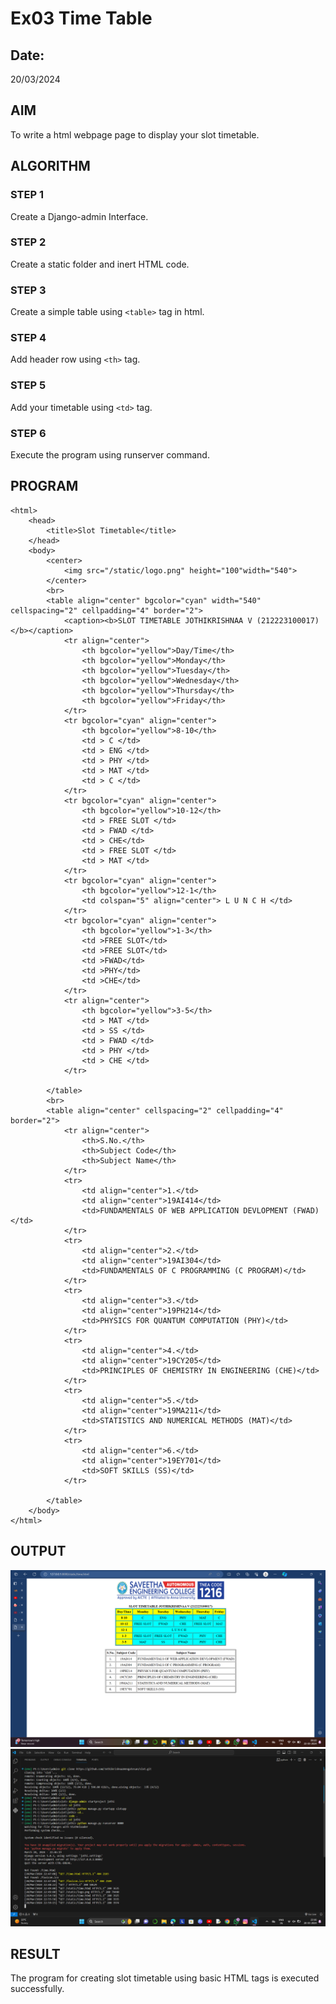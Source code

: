 # Ex03 Time Table
## Date:
20/03/2024
## AIM
To write a html webpage page to display your slot timetable.

## ALGORITHM
### STEP 1
Create a Django-admin Interface.

### STEP 2
Create a static folder and inert HTML code.

### STEP 3
Create a simple table using ```<table>``` tag in html.

### STEP 4
Add header row using ```<th>``` tag.

### STEP 5
Add your timetable using ```<td>``` tag.

### STEP 6
Execute the program using runserver command.

## PROGRAM
~~~
<html>
    <head>
        <title>Slot Timetable</title>
    </head>
    <body>
        <center>
            <img src="/static/logo.png" height="100"width="540">
        </center>
        <br>
        <table align="center" bgcolor="cyan" width="540" cellspacing="2" cellpadding="4" border="2">
            <caption><b>SLOT TIMETABLE JOTHIKRISHNAA V (212223100017)</b></caption>
            <tr align="center">
                <th bgcolor="yellow">Day/Time</th>
                <th bgcolor="yellow">Monday</th>
                <th bgcolor="yellow">Tuesday</th>
                <th bgcolor="yellow">Wednesday</th>
                <th bgcolor="yellow">Thursday</th>
                <th bgcolor="yellow">Friday</th>
            </tr>
            <tr bgcolor="cyan" align="center">
                <th bgcolor="yellow">8-10</th>
                <td > C </td>
                <td > ENG </td>
                <td > PHY </td>
                <td > MAT </td>
                <td > C </td>
            </tr>
            <tr bgcolor="cyan" align="center">
                <th bgcolor="yellow">10-12</th>
                <td > FREE SLOT </td>
                <td > FWAD </td>
                <td > CHE</td>
                <td > FREE SLOT </td>
                <td > MAT </td>
            </tr>
            <tr bgcolor="cyan" align="center">
                <th bgcolor="yellow">12-1</th>
                <td colspan="5" align="center"> L U N C H </td>
            </tr>
            <tr bgcolor="cyan" align="center">
                <th bgcolor="yellow">1-3</th>
                <td >FREE SLOT</td>
                <td >FREE SLOT</td>
                <td >FWAD</td>
                <td >PHY</td>
                <td >CHE</td>
            </tr>
            <tr align="center">
                <th bgcolor="yellow">3-5</th>
                <td > MAT </td>
                <td > SS </td>
                <td > FWAD </td>
                <td > PHY </td>
                <td > CHE </td>
            </tr>

        </table>
        <br>
        <table align="center" cellspacing="2" cellpadding="4" border="2">
            <tr align="center">
                <th>S.No.</th>
                <th>Subject Code</th>
                <th>Subject Name</th>
            </tr> 
            <tr>
                <td align="center">1.</td>
                <td align="center">19AI414</td>
                <td>FUNDAMENTALS OF WEB APPLICATION DEVLOPMENT (FWAD)</td>
            </tr>
            <tr>
                <td align="center">2.</td>
                <td align="center">19AI304</td>
                <td>FUNDAMENTALS OF C PROGRAMMING (C PROGRAM)</td>
            </tr>
            <tr>
                <td align="center">3.</td>
                <td align="center">19PH214</td>
                <td>PHYSICS FOR QUANTUM COMPUTATION (PHY)</td>
            </tr>
            <tr>
                <td align="center">4.</td>
                <td align="center">19CY205</td>
                <td>PRINCIPLES OF CHEMISTRY IN ENGINEERING (CHE)</td>
            </tr>
            <tr>
                <td align="center">5.</td>
                <td align="center">19MA211</td>
                <td>STATISTICS AND NUMERICAL METHODS (MAT)</td>
            </tr>
            <tr>
                <td align="center">6.</td>
                <td align="center">19EY701</td>
                <td>SOFT SKILLS (SS)</td>
            </tr>
            
        </table>
    </body>
</html>
~~~
## OUTPUT
![1](<Screenshot 2024-03-22 092102.png>)
![alt text](<Screenshot 2024-03-20 231614.png>)
## RESULT
The program for creating slot timetable using basic HTML tags is executed successfully.
